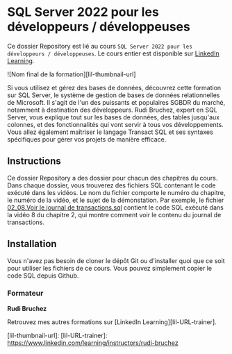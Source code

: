 # SQL Server 2022 pour les développeurs / développeuses

Ce dossier Repository est lié au cours `SQL Server 2022 pour les développeurs / développeuses`. Le cours entier est disponible sur [LinkedIn Learning][lil-course-url].

![Nom final de la formation][lil-thumbnail-url] 

Si vous utilisez et gérez des bases de données, découvrez cette formation sur SQL Server, le système de gestion de bases de données relationnelles de Microsoft. Il s'agit de l'un des puissants et populaires SGBDR du marché, notamment à destination des développeurs. Rudi Bruchez, expert en SQL Server, vous explique tout sur les bases de données, des tables jusqu'aux colonnes, et des fonctionnalités qui vont servir à tous vos développements. Vous allez également maîtriser le langage Transact SQL et ses syntaxes spécifiques pour gérer vos projets de manière efficace.

## Instructions

Ce dossier Repository a des dossier pour chacun des chapitres du cours. Dans chaque dossier, vous trouverez des fichiers SQL contenant le code exécuté dans les vidéos. Le nom du fichier comporte le numéro du chapitre, le numéro de la vidéo, et le sujet de la démonstation. Par exemple, le fichier [02_08.Voir le journal de transactions.sql](./Chapitre_02/02_08.Voir%20le%20journal%20de%20transactions.sql) contient le code SQL exécuté dans la vidéo 8 du chapitre 2, qui montre comment voir le contenu du journal de transactions.

## Installation

Vous n'avez pas besoin de cloner le dépôt Git ou d'installer quoi que ce soit pour utiliser les fichiers de ce cours. Vous pouvez simplement copier le code SQL depuis Github.

### Formateur

**Rudi Bruchez** 

 Retrouvez mes autres formations sur [LinkedIn Learning][lil-URL-trainer].

[0]: # (Replace these placeholder URLs with actual course URLs)
[lil-course-url]: https://www.linkedin.com/learning/sql-server-2022-pour-les-developpeurs-developpeuses
[lil-thumbnail-url]: 
[lil-URL-trainer]: https://www.linkedin.com/learning/instructors/rudi-bruchez

[1]: # (End of FR-Instruction ###############################################################################################)
